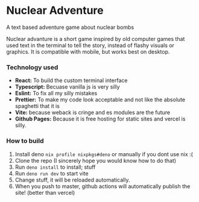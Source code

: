 # Nuclear Adventure

A text based adventure game about nuclear bombs

Nuclear advanture is a short game inspired by old computer games that used text in the terminal to tell the story, instead of flashy visuals or graphics. It is compatible with mobile, but works best on desktop.

### Technology used

- **React:** To build the custom terminal interface
- **Typescript:** Becuase vanilla js is very silly
- **Eslint:** To fix all my silly mistakes
- **Prettier:** To make my code look acceptable and not like the absolute spaghetti that it is
- **Vite:** because weback is cringe and es modules are the future
- **Github Pages:** Because it is free hosting for static sites and vercel is silly.

### How to build

1. Install deno `nix profile nixpkgs#deno` or manually if you dont use nix :(
2. Clone the repo (I sincerely hope you would know how to do that)
3. Run `deno install` to install; stuff
4. Run `deno run dev` to start vite
5. Change stuff, it will be reloaded automatically.
6. When you push to master, github actions will automatically publish the site! (better than vercel)
